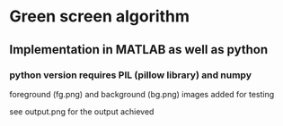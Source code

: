 # Green screen algorithm 

## Implementation in MATLAB as well as python

### python version requires PIL (pillow library) and numpy

foreground (fg.png) and background (bg.png) images added for testing

see output.png for the output achieved

